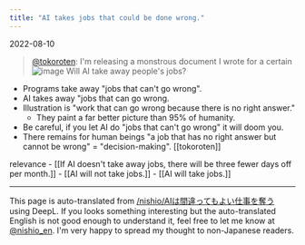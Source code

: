 ```yaml
---
title: "AI takes jobs that could be done wrong."
---
```


2022-08-10
> [@tokoroten](https://twitter.com/tokoroten/status/1557027511875571712?s=21&t=iLeWuuVBbj8u3CVQKv8DKA): I'm releasing a monstrous document I wrote for a certain
>  ![image](https://gyazo.com/d05de211049169a62ec0fdbde1b2a3f4/thumb/1000)
Will AI take away people's jobs?
- Programs take away "jobs that can't go wrong".
- AI takes away "jobs that can go wrong.
- Illustration is "work that can go wrong because there is no right answer."
    - They paint a far better picture than 95% of humanity.
- Be careful, if you let AI do "jobs that can't go wrong" it will doom you.
- There remains for human beings "a job that has no right answer but cannot be wrong" = "decision-making".
[[tokoroten]]

relevance
    - [[If AI doesn't take away jobs, there will be three fewer days off per month.]]
    - [[AI will not take jobs.]]
    - [[AI will take jobs.]]

---
This page is auto-translated from [/nishio/AIは間違ってもよい仕事を奪う](https://scrapbox.io/nishio/AIは間違ってもよい仕事を奪う) using DeepL. If you looks something interesting but the auto-translated English is not good enough to understand it, feel free to let me know at [@nishio_en](https://twitter.com/nishio_en). I'm very happy to spread my thought to non-Japanese readers.